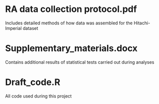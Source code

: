 # RA data collection protocol.pdf
Includes detailed methods of how data was assembled for the Hitachi-Imperial dataset

# Supplementary_materials.docx
Contains additional results of statistical tests carried out during analyses

# Draft_code.R
All code used during this project
